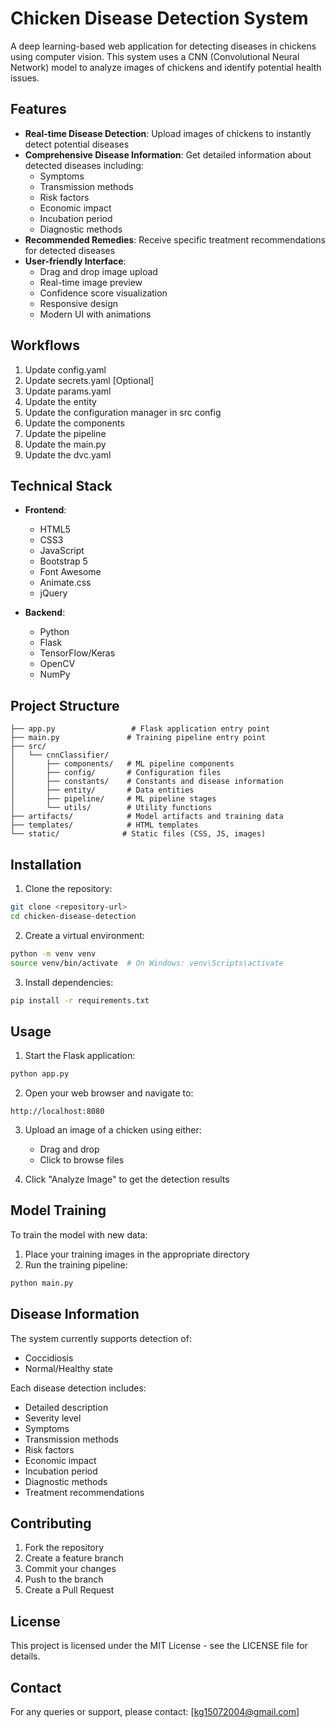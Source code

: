 # Chicken Disease Detection System

A deep learning-based web application for detecting diseases in chickens using computer vision. This system uses a CNN (Convolutional Neural Network) model to analyze images of chickens and identify potential health issues.

## Features

- **Real-time Disease Detection**: Upload images of chickens to instantly detect potential diseases
- **Comprehensive Disease Information**: Get detailed information about detected diseases including:
  - Symptoms
  - Transmission methods
  - Risk factors
  - Economic impact
  - Incubation period
  - Diagnostic methods
- **Recommended Remedies**: Receive specific treatment recommendations for detected diseases
- **User-friendly Interface**: 
  - Drag and drop image upload
  - Real-time image preview
  - Confidence score visualization
  - Responsive design
  - Modern UI with animations

## Workflows

1. Update config.yaml
2. Update secrets.yaml [Optional]
3. Update params.yaml
4. Update the entity
5. Update the configuration manager in src config
6. Update the components
7. Update the pipeline 
8. Update the main.py
9. Update the dvc.yaml

## Technical Stack

- **Frontend**:
  - HTML5
  - CSS3
  - JavaScript
  - Bootstrap 5
  - Font Awesome
  - Animate.css
  - jQuery

- **Backend**:
  - Python
  - Flask
  - TensorFlow/Keras
  - OpenCV
  - NumPy

## Project Structure

```
├── app.py                 # Flask application entry point
├── main.py               # Training pipeline entry point
├── src/
│   └── cnnClassifier/
│       ├── components/   # ML pipeline components
│       ├── config/       # Configuration files
│       ├── constants/    # Constants and disease information
│       ├── entity/       # Data entities
│       ├── pipeline/     # ML pipeline stages
│       └── utils/        # Utility functions
├── artifacts/            # Model artifacts and training data
├── templates/            # HTML templates
└── static/              # Static files (CSS, JS, images)
```

## Installation

1. Clone the repository:
```bash
git clone <repository-url>
cd chicken-disease-detection
```

2. Create a virtual environment:
```bash
python -m venv venv
source venv/bin/activate  # On Windows: venv\Scripts\activate
```

3. Install dependencies:
```bash
pip install -r requirements.txt
```

## Usage

1. Start the Flask application:
```bash
python app.py
```

2. Open your web browser and navigate to:
```
http://localhost:8080
```

3. Upload an image of a chicken using either:
   - Drag and drop
   - Click to browse files

4. Click "Analyze Image" to get the detection results

## Model Training

To train the model with new data:

1. Place your training images in the appropriate directory
2. Run the training pipeline:
```bash
python main.py
```

## Disease Information

The system currently supports detection of:
- Coccidiosis
- Normal/Healthy state

Each disease detection includes:
- Detailed description
- Severity level
- Symptoms
- Transmission methods
- Risk factors
- Economic impact
- Incubation period
- Diagnostic methods
- Treatment recommendations

## Contributing

1. Fork the repository
2. Create a feature branch
3. Commit your changes
4. Push to the branch
5. Create a Pull Request

## License

This project is licensed under the MIT License - see the LICENSE file for details.

## Contact

For any queries or support, please contact:
[kg15072004@gmail.com]

